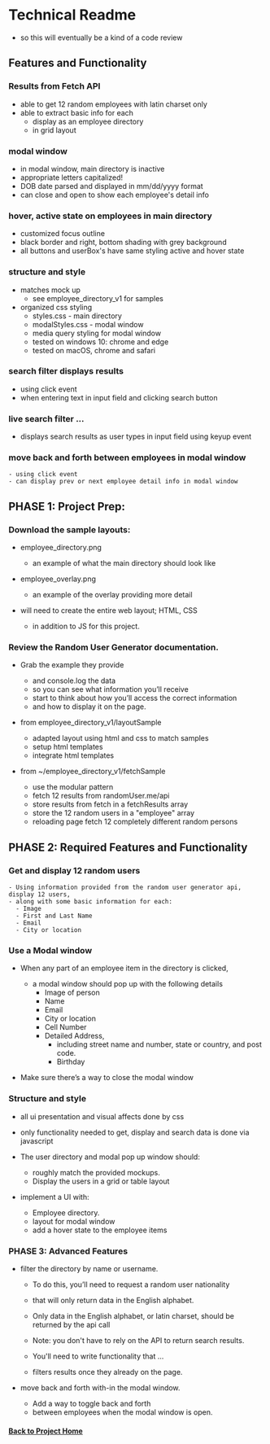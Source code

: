 # Technical Readme
  - so this will eventually be a kind of a code review

## Features and Functionality

### Results from Fetch API

- able to get 12 random employees with latin charset only
- able to extract basic info for each
  - display as an employee directory
  - in grid layout

### modal window

  - in modal window, main directory is inactive
  - appropriate letters capitalized!
  - DOB date parsed and displayed in mm/dd/yyyy format
  - can close and open to show each employee's detail info

### hover, active state on employees in main directory

  - customized focus outline
  - black border and right, bottom shading with grey background
  - all buttons and userBox's have same styling active and hover state

### structure and style
  - matches mock up
    - see employee_directory_v1 for samples
  - organized css styling
    - styles.css - main directory
    - modalStyles.css - modal window
    - media query styling for modal window
    - tested on windows 10: chrome and edge
    - tested on macOS, chrome and safari

### search filter displays results
  - using click event
  - when entering text in input field and clicking search button

### live search filter ...
  - displays search results as user types in input field using keyup event

### move back and forth between employees in modal window
    - using click event
    - can display prev or next employee detail info in modal window

## PHASE 1: Project Prep:

### Download the sample layouts:

  - employee_directory.png
    - an example of what the main directory should look like

  - employee_overlay.png
    - an example of the overlay providing more detail

  - will need to create the entire web layout; HTML, CSS
    - in addition to JS for this project.

### Review the Random User Generator documentation.

  - Grab the example they provide
    - and console.log the data
    - so you can see what information you’ll receive
    - start to think about how you’ll access the correct information
    - and how to display it on the page.

  - from employee_directory_v1/layoutSample

    - adapted layout using html and css to match samples
    - setup html templates
    - integrate html templates

  - from ~/employee_directory_v1/fetchSample

    - use the modular pattern
    - fetch 12 results from randomUser.me/api
    - store results from fetch in a fetchResults array
    - store the 12 random users in a "employee" array
    - reloading page fetch 12 completely different random persons

## PHASE 2: Required Features and Functionality

### Get and display 12 random users

    - Using information provided from the random user generator api, display 12 users,
    - along with some basic information for each:
      - Image
      - First and Last Name
      - Email
      - City or location

### Use a Modal window

  - When any part of an employee item in the directory is clicked,
    - a modal window should pop up with the following details
      - Image of person
      - Name
      - Email
      - City or location
      - Cell Number
      - Detailed Address,
        - including street name and number, state or country, and post code.
        - Birthday

  - Make sure there’s a way to close the modal window

### Structure and style

  - all ui presentation and visual affects done by css

  - only functionality needed to get, display and search data is done via javascript

  - The user directory and modal pop up window should:   
    - roughly match the provided mockups.
    - Display the users in a grid or table layout

  - implement a UI with:  
    - Employee directory.
    - layout for modal window
    - add a hover state to the employee items

### PHASE 3: Advanced Features

  - filter the directory by name or username.

    - To do this, you’ll need to request a random user nationality
    - that will only return data in the English alphabet.

    - Only data in the English alphabet, or latin charset, should be returned by the api call

    -  Note: you don't have to rely on the API to return search results.

    - You'll need to write functionality that ...
    - filters results once they already on the page.

  - move back and forth with-in the modal window.

    - Add a way to toggle back and forth
    - between employees when the modal window is open.

#### [Back to Project Home](README.md)
